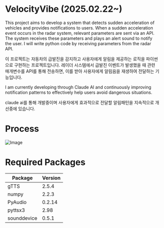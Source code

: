 # VelocityVibe (2025.02.22~)

This project aims to develop a system that detects sudden acceleration of vehicles and provides notifications to users. 
When a sudden acceleration event occurs in the radar system, relevant parameters are sent via an API. 
The system receives these parameters and plays an alert sound to notify the user. I will write python code by receiving parameters from the radar API.

이 프로젝트는 자동차의 급발진을 감지하고 사용자에게 알림을 제공하는 로직을 파이썬으로 구현하는 프로젝트입니다.
레이더 시스템에서 급발진 이벤트가 발생했을 때 관련 매개변수를 API를 통해 전송하면, 이를 받아 사용자에게 알림음을 재생하여 전달하는 기능입니다.

I am currently developing through Claude AI and continuously improving notification patterns to effectively help users avoid dangerous situations.

claude ai를 통해 개발중이며 사용자에게 효과적으로 전달할 알림패턴을 지속적으로 개선중에 있습니다.

# Process

![Image](https://github.com/user-attachments/assets/2844f1f2-9917-4cec-aeb9-4c5f283587d0)

# Required Packages

| Package     | Version |
| ----------- | ------- |
| gTTS        | 2.5.4   |
| numpy       | 2.2.3   |
| PyAudio     | 0.2.14  |
| pyttsx3     | 2.98    |
| sounddevice | 0.5.1   |

